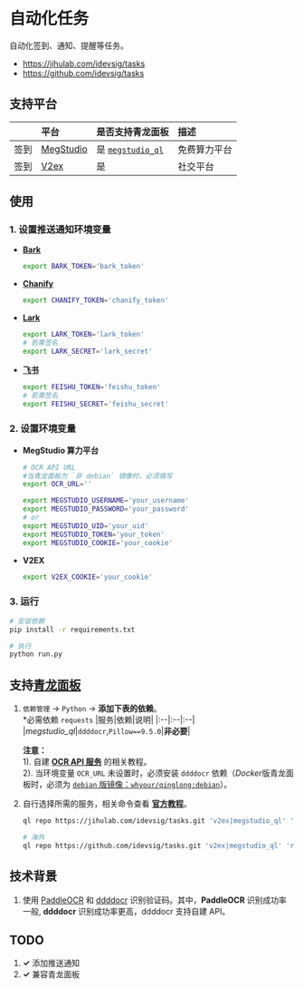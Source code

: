 # 自动化**任务**

自动化签到、通知、提醒等任务。

- https://jihulab.com/idevsig/tasks
- https://github.com/idevsig/tasks

## 支持平台

|      | 平台                                     | 是否支持青龙面板                             | 描述         |
| :--- | :--------------------------------------- | :------------------------------------------- | :----------- |
| 签到 | [MegStudio](https://studio.brainpp.com/) | 是 [`megstudio_ql`](checkin/megstudio_ql.py) | 免费算力平台 |
| 签到 | [V2ex](https://www.v2ex.com/)            | 是                                           | 社交平台     |

## 使用

### 1. 设置推送通知环境变量

- **[Bark](https://github.com/finb/bark)**

  ```bash
  export BARK_TOKEN='bark_token'
  ```

- **[Chanify](https://github.com/chanify/chanify)**

  ```bash
  export CHANIFY_TOKEN='chanify_token'
  ```

- **[Lark](https://open.larksuite.com/document/client-docs/bot-v3/add-custom-bot#756b882f)**

  ```bash
  export LARK_TOKEN='lark_token'
  # 若需签名
  export LARK_SECRET='lark_secret'
  ```

- **[飞书](https://open.feishu.cn/document/client-docs/bot-v3/add-custom-bot#756b882f)**

  ```bash
  export FEISHU_TOKEN='feishu_token'
  # 若需签名
  export FEISHU_SECRET='feishu_secret'
  ```

### 2. 设置环境变量

- **MegStudio 算力平台**

  ```bash
  # OCR API URL
  #当青龙面板为 `非 debian` 镜像时，必须填写
  export OCR_URL=''

  export MEGSTUDIO_USERNAME='your_username'
  export MEGSTUDIO_PASSWORD='your_password'
  # or
  export MEGSTUDIO_UID='your_uid'
  export MEGSTUDIO_TOKEN='your_token'
  export MEGSTUDIO_COOKIE='your_cookie'
  ```

- **V2EX**

  ```bash
  export V2EX_COOKIE='your_cookie'
  ```

### 3. 运行

```bash
# 安装依赖
pip install -r requirements.txt

# 执行
python run.py
```

## 支持[青龙面板](https://github.com/whyour/qinglong)

1.  `依赖管理` -> `Python` -> **添加下表的依赖**。  
    \*必需依赖 `requests`
    |服务|依赖|说明|
    |:--|:--|:--|
    |_megstudio_ql_|`ddddocr`,`Pillow==9.5.0`|**非必要**|

    **注意：**  
    1). 自建 **[OCR API 服务](https://github.com/sml2h3/ocr_api_server)** 的相关教程。  
    2). 当环境变量 `OCR_URL` 未设置时，必须安装 `ddddocr` 依赖（*Docker*版青龙面板时，必须为 [`debian` 版镜像：`whyour/qinglong:debian`](https://github.com/whyour/qinglong#docker)）。

2.  自行选择所需的服务，相关命令查看 **[官方教程](https://github.com/whyour/qinglong#%E5%86%85%E7%BD%AE%E5%91%BD%E4%BB%A4)**。

    ```bash
    ql repo https://jihulab.com/idevsig/tasks.git 'v2ex|megstudio_ql' 'run' 'notify|ql' main

    # 海外
    ql repo https://github.com/idevsig/tasks.git 'v2ex|megstudio_ql' 'run' 'notify|ql' main
    ```

## 技术背景

1. 使用 [PaddleOCR](https://github.com/PaddlePaddle/PaddleOCR) 和 [ddddocr](https://github.com/sml2h3/ddddocr) 识别验证码。其中，**PaddleOCR** 识别成功率一般, **ddddocr** 识别成功率更高，ddddocr 支持自建 API。

## TODO

1. **&checkmark;** 添加推送通知
2. **&checkmark;** 兼容青龙面板
